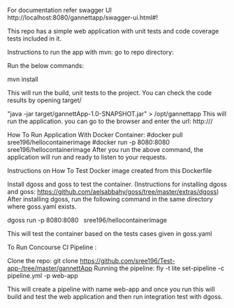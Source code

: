 For documentation refer swagger UI 
http://localhost:8080/gannettapp/swagger-ui.html#!



This repo has a simple web application with unit tests and code coverage tests included in it.

Instructions to run the app with mvn: go to repo directory:

Run the below commands:

mvn install

This will run the build, unit tests to the project. You can check the code results by opening target/

"java -jar target/gannettApp-1.0-SNAPSHOT.jar" > /opt/gannettapp
This will run the application. you can go to the browser and enter the url: http:///

How To Run Application With Docker Container:
#docker pull sree196/hellocontainerimage
#docker run -p 8080:8080 sree196/hellocontainerimage
After you run the above command, the application will run and ready to listen to your requests.

Instructions on How To Test Docker image created from this Dockerfile

Install dgoss and goss to test the container. (Instructions for installing dgoss and goss: https://github.com/aelsabbahy/goss/tree/master/extras/dgoss)
After installing dgoss, run the following command in the same directory where goss.yaml exists.

dgoss run -p 8080:8080   sree196/hellocontainerimage

This will test the container based on the tests cases given in goss.yaml

To Run Concourse CI Pipeline :

Clone the repo: git clone https://github.com/sree196/Test-app-/tree/master/gannettApp
Running the pipeline: fly -t lite set-pipeline -c pipeline.yml -p web-app

This will create a pipeline with name web-app and once you run this will build and test the web application and then run integration test with dgoss.
